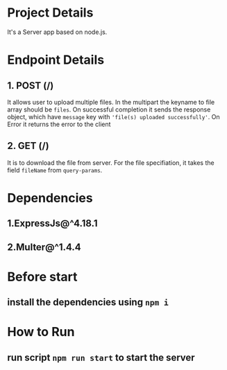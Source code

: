 # Project Details
It's a Server app based on node.js.


# Endpoint Details
## 1. POST (/)
It  allows user to upload multiple files. In the multipart the keyname to file array should be `files`.
On successful completion it sends the response object, which have `message` key with `'file(s) uploaded successfully'`.
On Error it returns the error to the client
## 2. GET (/)
It is to download the file from server. For the file specifiation,
it takes the field `fileName` from `query-params`.

# Dependencies
## 1.ExpressJs@^4.18.1
## 2.Multer@^1.4.4


# Before start
## install the dependencies using `npm i`

# How to Run
## run script `npm run start` to start the server

